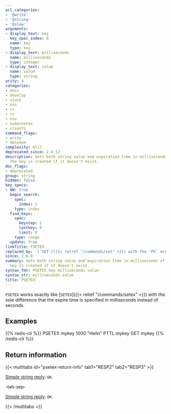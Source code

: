 ```yaml
---
acl_categories:
- '@write'
- '@string'
- '@slow'
arguments:
- display_text: key
  key_spec_index: 0
  name: key
  type: key
- display_text: milliseconds
  name: milliseconds
  type: integer
- display_text: value
  name: value
  type: string
arity: 4
categories:
- docs
- develop
- stack
- oss
- rs
- rc
- oss
- kubernetes
- clients
command_flags:
- write
- denyoom
complexity: O(1)
deprecated_since: 2.6.12
description: Sets both string value and expiration time in milliseconds of a key.
  The key is created if it doesn't exist.
doc_flags:
- deprecated
group: string
hidden: false
key_specs:
- OW: true
  begin_search:
    spec:
      index: 1
    type: index
  find_keys:
    spec:
      keystep: 1
      lastkey: 0
      limit: 0
    type: range
  update: true
linkTitle: PSETEX
replaced_by: '[`SET`]({{< relref "/commands/set" >}}) with the `PX` argument'
since: 2.6.0
summary: Sets both string value and expiration time in milliseconds of a key. The
  key is created if it doesn't exist.
syntax_fmt: PSETEX key milliseconds value
syntax_str: milliseconds value
title: PSETEX
---
```

`PSETEX` works exactly like [`SETEX`]({{< relref "/commands/setex" >}}) with the sole difference that the expire
time is specified in milliseconds instead of seconds.

## Examples

{{% redis-cli %}}
PSETEX mykey 1000 "Hello"
PTTL mykey
GET mykey
{{% /redis-cli %}}

## Return information

{{< multitabs id="psetex-return-info" 
    tab1="RESP2" 
    tab2="RESP3" >}}

[Simple string reply](../../develop/reference/protocol-spec#simple-strings): `OK`.

-tab-sep-

[Simple string reply](../../develop/reference/protocol-spec#simple-strings): `OK`.

{{< /multitabs >}}
